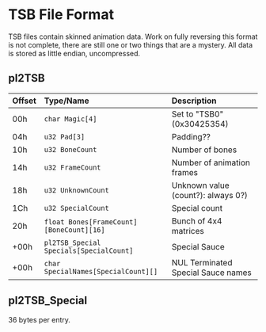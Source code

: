 # TSB File Format #
TSB files contain skinned animation data.
Work on fully reversing this format is not complete, there are still one or two things that are a mystery.
All data is stored as little endian, uncompressed.



## pl2TSB ##
| **Offset** | **Type/Name**                                  | **Description** |
|:-----------|:-----------------------------------------------|:----------------|
| 00h      | `char Magic[4]`                          | Set to "TSB0" (0x30425354) |
| 04h      | `u32 Pad[3]`                             | Padding?? |
| 10h      | `u32 BoneCount`                          | Number of bones |
| 14h      | `u32 FrameCount`                         | Number of animation frames |
| 18h      | `u32 UnknownCount`                       | Unknown value (count?): always 0?) |
| 1Ch      | `u32 SpecialCount`                       | Special count |
| 20h      | `float Bones[FrameCount][BoneCount][16]` | Bunch of 4x4 matrices |
| +00h     | `pl2TSB_Special Specials[SpecialCount]`  | Special Sauce |
| +00h     | `char SpecialNames[SpecialCount][]`      | NUL Terminated Special Sauce names |

## pl2TSB\_Special ##
36 bytes per entry.
